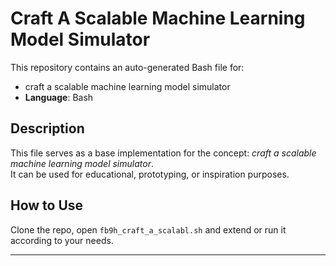 # Craft A Scalable Machine Learning Model Simulator

This repository contains an auto-generated Bash file for:

- craft a scalable machine learning model simulator
- **Language**: Bash

## Description

This file serves as a base implementation for the concept: *craft a scalable machine learning model simulator*.  
It can be used for educational, prototyping, or inspiration purposes.

## How to Use

Clone the repo, open `fb9h_craft_a_scalabl.sh` and extend or run it according to your needs.

---


